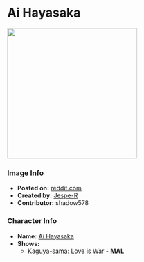# Ai Hayasaka

<img src="https://raw.githubusercontent.com/shadow578/Project-Padoru/master/Padoru/U_Jespe-R/love-is-war-ai-hayasaka.png" height="300">

### Image Info
* **Posted on:**     [reddit.com](https://www.reddit.com/r/Padoru/comments/g5jlea/daily_padoru_112_ai_hayasaka_kaguyasama_love_is/)
* **Created by:**    [Jespe-R](https://github.com/shadow578/Project-Padoru/blob/master/table-of-contents/creators/JespeR.md)
* **Contributor:**   shadow578

### Character Info
* **Name:**   [Ai Hayasaka](https://myanimelist.net/character/143196)
* **Shows:**
  * [Kaguya-sama: Love is War](https://github.com/shadow578/Project-Padoru/blob/master/table-of-contents/shows/KaguyasamaLoveisWar.md) - [__MAL__](https://myanimelist.net/anime/37999/Kaguya-sama_wa_Kokurasetai__Tensai-tachi_no_Renai_Zunousen)


